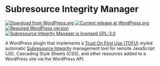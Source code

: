 # Subresource Integrity Manager

[![Download from WordPress.org](https://img.shields.io/wordpress/plugin/dt/wp-sri.svg)](https://wordpress.org/plugins/wp-sri/) [![Current release at WordPress.org](https://img.shields.io/wordpress/plugin/v/wp-sri.svg)](https://wordpress.org/plugins/wp-sri/) [![Required WordPress version](https://img.shields.io/wordpress/v/wp-sri.svg)](https://wordpress.org/plugins/wp-sri/developers/) [![Subresource Integrity Manager is licensed GPL-3.0](https://img.shields.io/github/license/meitar/wp-sri.svg)](https://www.gnu.org/licenses/quick-guide-gplv3.en.html)

A WordPress plugin that implements a [Trust On First Use (TOFU)](https://en.wikipedia.org/wiki/Trust_on_first_use) styled automatic [Subresource Integrity](https://en.wikipedia.org/wiki/Subresource_Integrity) management tool for remote JavaScript (JS), Cascading Style Sheets (CSS), and other resources added to a WordPress site via the WordPress API.
